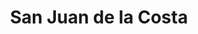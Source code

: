 ---
title: San Juan de la Costa
url: /san-juan-de-la-costa/
latitude: -40.607
longitude: -73.739
---